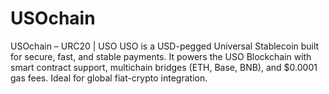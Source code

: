 # USOchain
USOchain – URC20 | USO USO is a USD-pegged Universal Stablecoin built for secure, fast, and stable payments. It powers the USO Blockchain with smart contract support, multichain bridges (ETH, Base, BNB), and $0.0001 gas fees. Ideal for global fiat-crypto integration.
